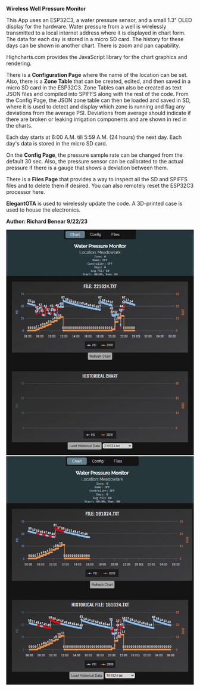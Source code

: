 **Wireless Well Pressure Monitor**

This App uses an ESP32C3, a water pressure sensor, and a small 1.3" OLED display for the hardware. Water pressure from a well is wirelessly transmitted to a local internet address where it is displayed in chart form. The data for each day is stored in a micro SD card. The history for these days can be shown in another chart. There is zoom and pan capability.

Highcharts.com provides the JavaScript library for the chart graphics and rendering.

There is a **Configuration Page** where the name of the location can be set. Also, there is a **Zone Table** that can be created, edited, and then saved in a micro SD card in the ESP32C3. Zone Tables can also be created as text JSON files and compiled into SPIFFS along with the rest of the code. From the Config Page, the JSON zone table can then be loaded and saved in SD, where it is used to detect and display which zone is running and flag any deviations from the average PSI. Deviations from average should indicate if there are broken or leaking irrigation components and are shown in red in the charts.

Each day starts at 6:00 A.M. till 5:59 A.M. (24 hours) the next day. Each day's data is stored in the micro SD card.

On the **Config Page**, the pressure sample rate can be changed from the default 30 sec. Also, the pressure sensor can be calibrated to the actual pressure if there is a gauge that shows a deviation between them.

There is a **Files Page** that provides a way to inspect all the SD and SPIFFS files and to delete them if desired. You can also remotely reset the ESP32C3 processor here.

**ElegantOTA** is used to wirelessly update the code. A 3D-printed case is used to house the electronics.

**Author: Richard Benear 9/22/23**

![Title](./images/WaterPressureChart-1.png)
![Title](./images/192.168.11.235_index.html.png)
